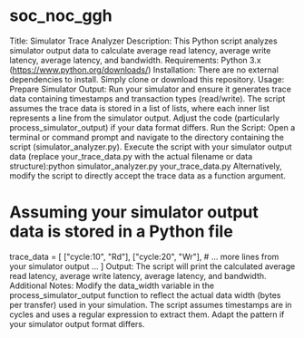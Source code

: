 # soc_noc_ggh
Title: Simulator Trace Analyzer
Description:
This Python script analyzes simulator output data to calculate average read latency, average write latency, average latency, and bandwidth.
Requirements:
Python 3.x (https://www.python.org/downloads/)
Installation:
There are no external dependencies to install. Simply clone or download this repository.
Usage:
Prepare Simulator Output:
Run your simulator and ensure it generates trace data containing timestamps and transaction types (read/write).
The script assumes the trace data is stored in a list of lists, where each inner list represents a line from the simulator output.
Adjust the code (particularly process_simulator_output) if your data format differs.
Run the Script:
Open a terminal or command prompt and navigate to the directory containing the script (simulator_analyzer.py).
Execute the script with your simulator output data (replace your_trace_data.py with the actual filename or data structure):python simulator_analyzer.py your_trace_data.py
Alternatively, modify the script to directly accept the trace data as a function argument.
# Assuming your simulator output data is stored in a Python file
trace_data = [
    ["cycle:10", "Rd"],
    ["cycle:20", "Wr"],
    # ... more lines from your simulator output ...
]
Output:
The script will print the calculated average read latency, average write latency, average latency, and bandwidth.
Additional Notes:
Modify the data_width variable in the process_simulator_output function to reflect the actual data width (bytes per transfer) used in your simulation.
The script assumes timestamps are in cycles and uses a regular expression to extract them. Adapt the pattern if your simulator output format differs.

